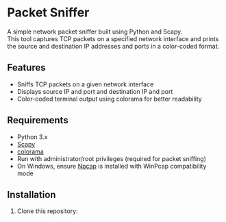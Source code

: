# Packet Sniffer

A simple network packet sniffer built using Python and Scapy.  
This tool captures TCP packets on a specified network interface and prints the source and destination IP addresses and ports in a color-coded format.

## Features

- Sniffs TCP packets on a given network interface
- Displays source IP and port and destination IP and port
- Color-coded terminal output using colorama for better readability

## Requirements

- Python 3.x
- [Scapy](https://scapy.net/)
- [colorama](https://pypi.org/project/colorama/)
- Run with administrator/root privileges (required for packet sniffing)
- On Windows, ensure [Npcap](https://npcap.com/) is installed with WinPcap compatibility mode

## Installation

1. Clone this repository:
